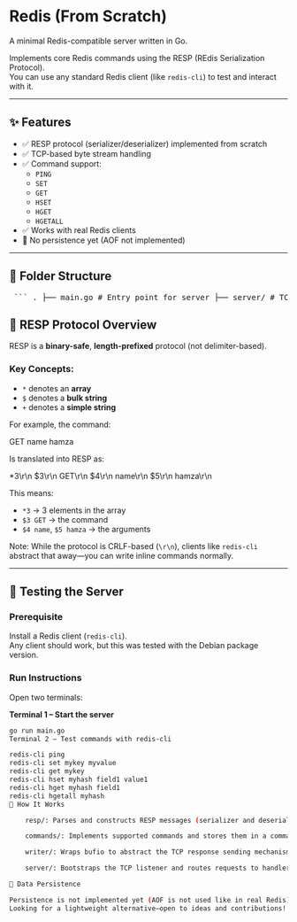 <!-- Redis server compatible with redis

You can use redis clients for test 

Folder : RESP a complete Serializer and deserializer of Resp protocol which is a binary safe protocol and length prefixed (you can use any character with in it , starts with the full length not a delimiter based protocol )

High level overview of resp :
redis protocol based on request response schema there is a client that sends commands to the server these commands are piped as array with the first element the command and teh rest is args 

Most used (implemented here) commands :
SET , GET , HSET, HGET , HGETALL

Since resp is a length prefixed protocol any message from client start with *[l] with l is a number represents how many bulks or whitespace separated strings are written in fact it's not whitespace but completely new like but it's added automatically you as a user you just write inline so the delimiter is CRLF : \r\n

for example GET name hamza 
is translated to
*3
$3
GET
$4
name
$5
hamza

* means array
$ means bulk (string but not really a string )
+ means the real string 

So on 

writer folder is where the send mechanism is abstracted with a struct and bufio 

The whole protocol is based on TCP so its generally byte-stream based protocol 

commands handlers is where the five commands mentioned above are written ping , set , get .... and saved within a map to access them on the fly 

server folder contains the whole server : TCP linstener , handlers caller etc 

TEST :
pre-requisite : install a redis client in normal cases all of them should work but i tested just the debian based one so far but i guess they can work all 


Open two terminals :

in the first terminal run :
redis-cli ping 
redis-cli set <key> <value>
redis-cli hset <hash> <key> <value>

in the second teminal just run :

go run main.go 



no data persistence implemented yet :
i don;t want to use AOF like the real redis any idea ?? -->
# Redis (From Scratch)

A minimal Redis-compatible server written in Go.

Implements core Redis commands using the RESP (REdis Serialization Protocol).  
You can use any standard Redis client (like `redis-cli`) to test and interact with it.

---

## ✨ Features

- ✅ RESP protocol (serializer/deserializer) implemented from scratch
- ✅ TCP-based byte stream handling
- ✅ Command support:
  - `PING`
  - `SET`
  - `GET`
  - `HSET`
  - `HGET`
  - `HGETALL`
- ✅ Works with real Redis clients
- 🚫 No persistence yet (AOF not implemented)

---

## 📁 Folder Structure

<pre lang="markdown"> ``` . ├── main.go # Entry point for server ├── server/ # TCP server setup and connection handling ├── resp/ # RESP protocol (serialization/deserialization) ├── commands/ # Implementation of supported commands ├── writer/ # Response writer abstraction using bufio ``` </pre>

## 🔌 RESP Protocol Overview

RESP is a **binary-safe**, **length-prefixed** protocol (not delimiter-based).

### Key Concepts:

- `*` denotes an **array**
- `$` denotes a **bulk string**
- `+` denotes a **simple string**

For example, the command:

GET name hamza

Is translated into RESP as:

*3\r\n
$3\r\n
GET\r\n
$4\r\n
name\r\n
$5\r\n
hamza\r\n


This means:

- `*3` → 3 elements in the array
- `$3 GET` → the command
- `$4 name`, `$5 hamza` → the arguments

Note: While the protocol is CRLF-based (`\r\n`), clients like `redis-cli` abstract that away—you can write inline commands normally.

---

## 🧪 Testing the Server

### Prerequisite

Install a Redis client (`redis-cli`).  
Any client should work, but this was tested with the Debian package version.

### Run Instructions

Open two terminals:

**Terminal 1 – Start the server**

```bash
go run main.go
Terminal 2 – Test commands with redis-cli

redis-cli ping
redis-cli set mykey myvalue
redis-cli get mykey
redis-cli hset myhash field1 value1
redis-cli hget myhash field1
redis-cli hgetall myhash
🧠 How It Works

    resp/: Parses and constructs RESP messages (serializer and deserializer).

    commands/: Implements supported commands and stores them in a command map.

    writer/: Wraps bufio to abstract the TCP response sending mechanism.

    server/: Bootstraps the TCP listener and routes requests to handlers.

🚧 Data Persistence

Persistence is not implemented yet (AOF is not used like in real Redis).
Looking for a lightweight alternative—open to ideas and contributions!
